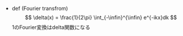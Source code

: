 $$
$$
- def (Fourier transfrom)
    $$ \delta(x) = \frac{1}{2\pi} \int_{-\infin}^{\infin} e^{-ikx}dk $$
    1のFourier変換はdelta関数になる